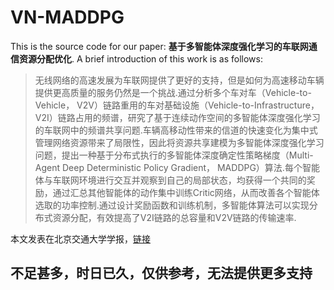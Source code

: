 # VN-MADDPG

This is the source code for our paper: **基于多智能体深度强化学习的车联网通信资源分配优化**. A brief introduction of this work is as follows:

> 无线网络的高速发展为车联网提供了更好的支持，但是如何为高速移动车辆提供更高质量的服务仍然是一个挑战.通过分析多个车对车（Vehicle-to-Vehicle， V2V）链路重用的车对基础设施（Vehicle-to-Infrastructure， V2I）链路占用的频谱，研究了基于连续动作空间的多智能体深度强化学习的车联网中的频谱共享问题.车辆高移动性带来的信道的快速变化为集中式管理网络资源带来了局限性，因此将资源共享建模为多智能体深度强化学习问题，提出一种基于分布式执行的多智能体深度确定性策略梯度（Multi-Agent Deep Deterministic Policy Gradient， MADDPG）算法.每个智能体与车联网环境进行交互并观察到自己的局部状态，均获得一个共同的奖励，通过汇总其他智能体的动作集中训练Critic网络，从而改善各个智能体选取的功率控制.通过设计奖励函数和训练机制，多智能体算法可以实现分布式资源分配，有效提高了V2I链路的总容量和V2V链路的传输速率.

本文发表在北京交通大学学报，[链接](http://jdxb.bjtu.edu.cn/CN/abstract/abstract3830.shtml)

## 不足甚多，时日已久，仅供参考，无法提供更多支持
